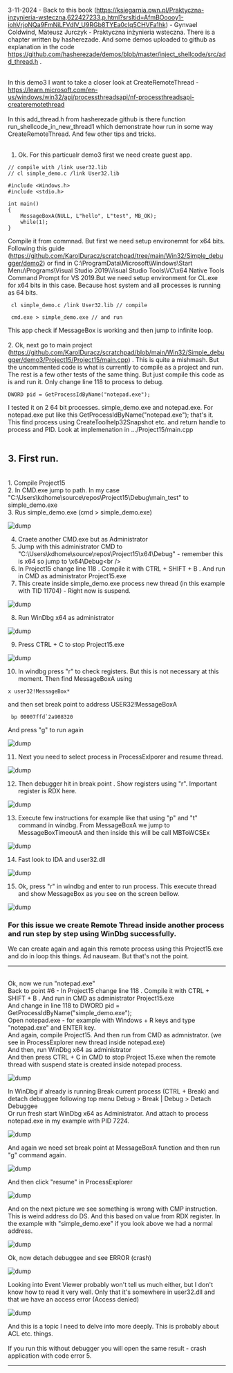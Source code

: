 3-11-2024 - Back to this book (https://ksiegarnia.pwn.pl/Praktyczna-inzynieria-wsteczna,622427233,p.html?srsltid=AfmBOoooy1-iohVrjoNQa9FmNiLFVdlV_U9RGb8TYEa0cIq5CHVFa1hk) - Gynvael Coldwind, Mateusz Jurczyk - Praktyczna inżynieria wsteczna. There is a chapter written by hasherezade. And some demos uploaded to github as explanation in the code https://github.com/hasherezade/demos/blob/master/inject_shellcode/src/add_thread.h . <br /><br />

In this demo3 I want to take a closer look at CreateRemoteThread - https://learn.microsoft.com/en-us/windows/win32/api/processthreadsapi/nf-processthreadsapi-createremotethread
<br /><br />
In this add_thread.h from hasherezade github is there function run_shellcode_in_new_thread1 which demonstrate how run in some way CreateRemoteThread. And few other tips and tricks.
<br /><br />
1. Ok. For this particualr demo3 first we need create guest app.
```
// compile with /link user32.lib
// cl simple_demo.c /link User32.lib

#include <Windows.h>
#include <stdio.h>

int main()
{
	MessageBoxA(NULL, L"hello", L"test", MB_OK);
	while(1);
}
```
Compile it from commnad. But first we need setup environemnt for x64 bits. Following this guide (https://github.com/KarolDuracz/scratchpad/tree/main/Win32/Simple_debugger/demo2) or find in C:\ProgramData\Microsoft\Windows\Start Menu\Programs\Visual Studio 2019\Visual Studio Tools\VC\x64 Native Tools Command Prompt for VS 2019.But we need setup environment for CL.exe for x64 bits in this case. Because host system and all processes is running as 64 bits.
```
 cl simple_demo.c /link User32.lib // compile

 cmd.exe > simple_demo.exe // and run
```
This app check if MessageBox is working and then jump to infinite loop.
<br /><br />
2. Ok, next go to main project (https://github.com/KarolDuracz/scratchpad/blob/main/Win32/Simple_debugger/demo3/Project15/Project15/main.cpp) . This is quite a mishmash. But the uncommented code is what is currently to compile as a project and run. The rest is a few other tests of the same thing. But just compile this code as is and run it. Only change line 118 to process to debug. 
```
DWORD pid = GetProcessIdByName("notepad.exe");
```
I tested it on 2 64 bit processes. simple_demo.exe and notepad.exe. For notepad.exe put like this GetProcessIdByName("notepad.exe"); that's it. This find process using CreateToolhelp32Snapshot etc. and return handle to process and PID. Look at implemenation in .../Project15/main.cpp
<br /><br />
<h2>3. First run.</h2>
<br />
1. Compile Project15<br />
2. In CMD.exe jump to path. In my case "C:\Users\kdhome\source\repos\Project15\Debug\main_test" to simple_demo.exe<br />
3. Rus simple_demo.exe (cmd > simple_demo.exe)<br />

![dump](https://github.com/KarolDuracz/scratchpad/blob/main/Win32/Simple_debugger/demo3/pics/screen%201%20-%20run%20as%20admin%20simple_demo%20exe.png?raw=true)

4. Craete another CMD.exe but as Administrator <br />
5. Jump with this administrator CMD to "C:\Users\kdhome\source\repos\Project15\x64\Debug" - remember this is x64 so jump to \x64\Debug\<br />
6. In Project15 change line 118 . Compile it with CTRL + SHIFT + B . And run in CMD as administrator Project15.exe<br />
7. This create inside simple_demo.exe process new thread (in this example with TID 11704) - Right now is suspend.<br />

![dump](https://github.com/KarolDuracz/scratchpad/blob/main/Win32/Simple_debugger/demo3/pics/screen%202%20-%20create%20remote%20thread.png?raw=true)

8. Run WinDbg x64 as administrator<br />

![dump](https://github.com/KarolDuracz/scratchpad/blob/main/Win32/Simple_debugger/demo3/pics/3%20-run%20windbg.png?raw=true)

9. Press CTRL + C to stop Project15.exe<br />

![dump](https://github.com/KarolDuracz/scratchpad/blob/main/Win32/Simple_debugger/demo3/pics/4%20-%20CTRL%20V%20to%20stop%20project15%20exe.png?raw=true)

10. In windbg press "r" to check registers. But this is not necessary at this moment. Then find MessageBoxA using <br />

```
x user32!MessageBox*
```

and then set break point to address USER32!MessageBoxA 

```
 bp 00007ffd`2a908320
```
And press "g" to run again<br />

![dump](https://github.com/KarolDuracz/scratchpad/blob/main/Win32/Simple_debugger/demo3/pics/5%20-%20run%20g.png?raw=true)

11. Next you need to select process in ProcessExlporer and resume thread. 

![dump](https://github.com/KarolDuracz/scratchpad/blob/main/Win32/Simple_debugger/demo3/pics/6%20-%20cd.png?raw=true)

12. Then debugger hit in break point . Show registers using "r". Important register is RDX here.

![dump](https://github.com/KarolDuracz/scratchpad/blob/main/Win32/Simple_debugger/demo3/pics/7%20-%20when%20hit%20bp%20look%20like%20that.png?raw=true)

13. Execute few instructions for example like that using "p" and "t" command in windbg. From MessageBoxA we jump to MessageBoxTimeoutA and then inside this will be call    MBToWCSEx

![dump](https://github.com/KarolDuracz/scratchpad/blob/main/Win32/Simple_debugger/demo3/pics/8%20-%20ida%201.png?raw=true)

14. Fast look to IDA and user32.dll

![dump](https://github.com/KarolDuracz/scratchpad/blob/main/Win32/Simple_debugger/demo3/pics/9%20-%20cd.png?raw=true)

15. Ok, press "r" in windbg and enter to run process. This execute thread and show MessageBox as you see on the screen bellow.

![dump](https://github.com/KarolDuracz/scratchpad/blob/main/Win32/Simple_debugger/demo3/pics/10%20-%20press%20g%20and%20enter%20and%20get%20message%20box.png?raw=true)

<h3>For this issue we create Remote Thread inside another process and run step by step using WinDbg successfully.</h3>
We can create again and again this remote process using this Project15.exe and do in loop this things. Ad nauseam. But that's not the point.
<hr>
<br />
Ok, now we run "notepad.exe"<br />
Back to point #6 -  In Project15 change line 118 . Compile it with CTRL + SHIFT + B . And run in CMD as administrator Project15.exe<br />
And change in line 118 to DWORD pid = GetProcessIdByName("simple_demo.exe");<br />
Open notepad.exe - for example with Windows + R keys and type "notepad.exe" and ENTER key.<br />
And again, compile Project15. And then run from CMD as admnistrator. (we see in ProcessExplorer new thread inside notepad.exe)<br />
And then, run WinDbg x64 as administrator<br />
And then press CTRL + C in CMD to stop Project 15.exe when the remote thread with suspend state is created inside notepad process.<br />

![dump](https://github.com/KarolDuracz/scratchpad/blob/main/Win32/Simple_debugger/demo3/pics/11%20-%20for%20notepad.png?raw=true)

In WinDbg if already is running Break current process (CTRL + Break) and detach debuggee following top menu Debug > Break | Debug > Detach Debuggee<br />
Or run fresh start WinDbg x64 as Administrator. And attach to process notepad.exe in my example with PID 7224.

![dump](https://github.com/KarolDuracz/scratchpad/blob/main/Win32/Simple_debugger/demo3/pics/12%20-%20notepad%20is%20debug.png?raw=true)

And again we need set break point at MessageBoxA function and then run "g" command again.

![dump](https://github.com/KarolDuracz/scratchpad/blob/main/Win32/Simple_debugger/demo3/pics/13%20-%20we%20need%20set%20break%20point.png?raw=true)

And then click "resume" in ProcessExplorer

![dump](https://github.com/KarolDuracz/scratchpad/blob/main/Win32/Simple_debugger/demo3/pics/14%20-%20click%20resume.png?raw=true)

And on the next picture we see something is wrong with CMP instruction. This is weird address do DS. And this based on value from RDX register. In the example with "simple_demo.exe" if you look above we had a normal address.

![dump](https://github.com/KarolDuracz/scratchpad/blob/main/Win32/Simple_debugger/demo3/pics/15%20-%20result.png?raw=true)

Ok, now detach debuggee and see ERROR (crash)

![dump](https://github.com/KarolDuracz/scratchpad/blob/main/Win32/Simple_debugger/demo3/pics/16%20-%20error.png?raw=true)

Looking into Event Viewer probably won't tell us much either, but I don't know how to read it very well. Only that it's somewhere in user32.dll and that we have an access error (Access denied)

![dump](https://github.com/KarolDuracz/scratchpad/blob/main/Win32/Simple_debugger/demo3/pics/17%20-%20access%20denied%205.png?raw=true)

And this is a topic I need to delve into more deeply. This is probably about ACL etc. things.
<br /><br />
If you run this without debugger you will open the same result - crash application with code error 5.
<hr>
<br />
